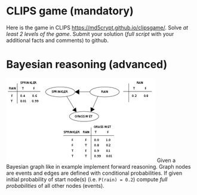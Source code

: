 # CLIPS game (mandatory) #
Here is the game in CLIPS https://md5crypt.github.io/clipsgame/. 
Solve *at least 2 levels of the game*.
Submit your solution (*full script* with your additional facts and comments) to github.

# Bayesian reasoning (advanced) #
![Bayesian net](./bayes.png)
Given a Bayesian graph like in example implement forward reasoning.
Graph nodes are events and edges are defined with conditional probabilities.
If given initial probability of start node(s) (i.e. `P(rain) = 0.2`) compute *full probabilities* of all other nodes (events).


